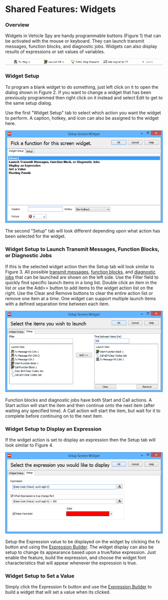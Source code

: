 # Shared Features: Widgets

### Overview

Widgets in Vehicle Spy are handy programmable buttons (Figure 1) that can be activated with the mouse or keyboard. They can launch transmit messages, function blocks, and diagnostic jobs. Widgets can also display results of expressions or set values of variables.

![Figure 1: Widgets are found along the bottom and right edges of the screen.](../.gitbook/assets/spyWidgets.gif)

### Widget Setup

To program a blank widget to do something, just left click on it to open the dialog shown in Figure 2. If you want to change a widget that has been previously programmed then right click on it instead and select Edit to get to the same setup dialog.

Use the first "Widget Setup" tab to select which action you want the widget to perform. A caption, hotkey, and icon can also be assigned to the widget here.

![Figure 2: Use the Widget Setup tab to select a widget action and change its appearance.](../.gitbook/assets/spyWidgetSetup.gif)

The second "Setup" tab will look different depending upon what action has been selected for the widget.

### Widget Setup to Launch Transmit Messages, Function Blocks, or Diagnostic Jobs

If this is the selected widget action then the Setup tab will look similar to Figure 3. All possible [transmit messages](../vehicle-spy-main-menus/main-menu-spy-networks/message-editor/messages-editor-receive-transmit-and-database-tables.md), [function blocks](../vehicle-spy-main-menus/main-menu-scripting-and-automation/function-blocks/), and [diagnostic jobs](../vehicle-spy-main-menus/main-menu-spy-networks/diagnostics/diagnostics-setup.md) that can be launched are shown on the left side. Use the Filter field to quickly find specific launch items in a long list. Double click an item in the list or use the Add>> button to add items to the widget action list on the right. Use the Clear and Remove buttons to clear the entire action list or remove one item at a time. One widget can support multiple launch items with a defined separation time between each item.

![Figure 3: The Setup tab for a widget to launch something.](../.gitbook/assets/spyWidgetSetupLaunch.gif)

Function blocks and diagnostic jobs have both Start and Call actions. A Start action will start the item and then continue onto the next item (after waiting any specified time). A Call action will start the item, but wait for it to complete before continuing on to the next item.

### Widget Setup to Display an Expression

If the widget action is set to display an expression then the Setup tab will look similar to Figure 4.

![Figure 4: The Setup tab for a widget to display an expression.](../.gitbook/assets/spyWidgetSetupDisplayExpression.gif)

Setup the Expression value to be displayed on the widget by clicking the fx button and using the [Expression Builder](shared-features-expression-builder.md). The widget display can also be setup to change its appearance based upon a true/false expression. Just enable the feature, build the expression, and choose the widget font characteristics that will appear whenever the expression is true.

### Widget Setup to Set a Value

Simply click the Expression fx button and use the [Expression Builder](shared-features-expression-builder.md) to build a widget that will set a value when its clicked.
